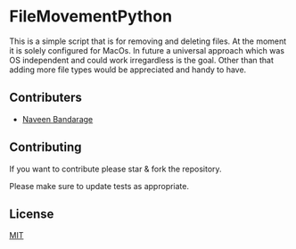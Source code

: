 # FileMovementPython

This is a simple script that is for removing and deleting files. At the moment it is solely configured for MacOs. In future a universal approach which was OS independent and could work irregardless is the goal. Other than that adding more file types would be appreciated and handy to have.

## Contributers

- [Naveen Bandarage](https://github.com/NaveenBandarage)

## Contributing

If you want to contribute please star & fork the repository.

Please make sure to update tests as appropriate.

## License

[MIT](https://choosealicense.com/licenses/mit/)
